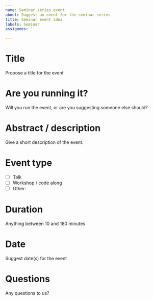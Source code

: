 ```yaml
---
name: Seminar series event
about: Suggest an event for the seminar series
title: Seminar event idea
labels: Seminar
assignees: ''

---
```


# Title
Propose a title for the event

# Are you running it?
Will you run the event, or are you suggesting someone else should?

# Abstract / description
Give a short description of the event.

# Event type
- [ ] Talk
- [ ] Workshop / code along
- [ ] Other: 

# Duration
Anything between 10 and 180 minutes

# Date
Suggest date(s) for the event

# Questions
Any questions to us?
